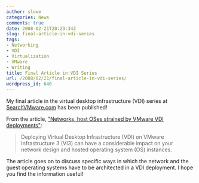 ```yaml
---
author: slowe
categories: News
comments: true
date: 2008-02-21T20:29:34Z
slug: final-article-in-vdi-series
tags:
- Networking
- VDI
- Virtualization
- VMware
- Writing
title: Final Article in VDI Series
url: /2008/02/21/final-article-in-vdi-series/
wordpress_id: 640
---
```


My final article in the virtual desktop infrastructure (VDI) series at [SearchVMware.com](http://searchvmware.techtarget.com/) has been published!

From the article, ["Networks, host OSes strained by VMware VDI deployments"](http://searchvmware.techtarget.com/tip/0,289483,sid179_gci1301164,00.html):

>Deploying Virtual Desktop Infrastructure (VDI) on VMware Infrastructure 3 (VI3) can have a considerable impact on your network design and hosted operating system (OS) instances.

The article goes on to discuss specific ways in which the network and the guest operating systems have to be architected in a VDI deployment. I hope you find the information useful!
